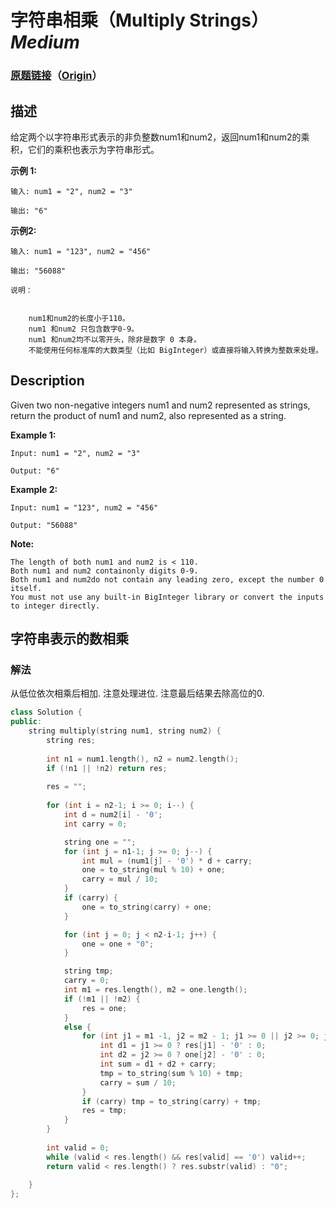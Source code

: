 # 字符串相乘（Multiply Strings）*Medium*
### [原题链接](https://leetcode-cn.com/problems/multiply-strings)（[Origin](https://leetcode.com/problems/multiply-strings)）
## 描述
给定两个以字符串形式表示的非负整数num1和num2，返回num1和num2的乘积，它们的乘积也表示为字符串形式。

**示例 1:**
```
输入: num1 = "2", num2 = "3"

输出: "6"
```

**示例2:**
```
输入: num1 = "123", num2 = "456"

输出: "56088"

说明：


	num1和num2的长度小于110。
	num1 和num2 只包含数字0-9。
	num1 和num2均不以零开头，除非是数字 0 本身。
	不能使用任何标准库的大数类型（比如 BigInteger）或直接将输入转换为整数来处理。
```

## Description
Given two non-negative integers num1 and num2 represented as strings, return the product of num1 and num2, also represented as a string.

**Example 1:**
```
Input: num1 = "2", num2 = "3"

Output: "6"
```

**Example 2:**
```
Input: num1 = "123", num2 = "456"

Output: "56088"
```
**Note:**



	The length of both num1 and num2 is < 110.
	Both num1 and num2 containonly digits 0-9.
	Both num1 and num2do not contain any leading zero, except the number 0 itself.
	You must not use any built-in BigInteger library or convert the inputs to integer directly.



## 字符串表示的数相乘
### 解法
从低位依次相乘后相加. 注意处理进位. 注意最后结果去除高位的0.

```c++
class Solution {
public:
    string multiply(string num1, string num2) {
        string res;
        
        int n1 = num1.length(), n2 = num2.length();
        if (!n1 || !n2) return res;
        
        res = "";
        
        for (int i = n2-1; i >= 0; i--) {
            int d = num2[i] - '0';
            int carry = 0;

            string one = "";
            for (int j = n1-1; j >= 0; j--) {
                int mul = (num1[j] - '0') * d + carry;
                one = to_string(mul % 10) + one;
                carry = mul / 10;
            }
            if (carry) {
                one = to_string(carry) + one;
            }

            for (int j = 0; j < n2-i-1; j++) {
                one = one + "0";
            }

            string tmp;
            carry = 0;
            int m1 = res.length(), m2 = one.length();
            if (!m1 || !m2) {
                res = one;
            }
            else {
                for (int j1 = m1 -1, j2 = m2 - 1; j1 >= 0 || j2 >= 0; j1--, j2--) {
                    int d1 = j1 >= 0 ? res[j1] - '0' : 0;
                    int d2 = j2 >= 0 ? one[j2] - '0' : 0;
                    int sum = d1 + d2 + carry;
                    tmp = to_string(sum % 10) + tmp;
                    carry = sum / 10;
                }
                if (carry) tmp = to_string(carry) + tmp;
                res = tmp;
            }
        }
        
        int valid = 0;
        while (valid < res.length() && res[valid] == '0') valid++;
        return valid < res.length() ? res.substr(valid) : "0";
        
    }
};
```